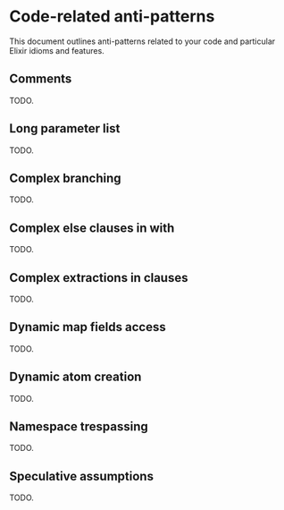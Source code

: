 # Code-related anti-patterns

This document outlines anti-patterns related to your code and particular Elixir idioms and features.

## Comments

TODO.

## Long parameter list

TODO.

## Complex branching

TODO.

## Complex else clauses in with

TODO.

## Complex extractions in clauses

TODO.

## Dynamic map fields access

TODO.

## Dynamic atom creation

TODO.

## Namespace trespassing

TODO.

## Speculative assumptions

TODO.
